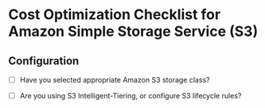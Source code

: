 # Cost Optimization Checklist for Amazon Simple Storage Service (S3)

## Configuration
- [ ] Have you selected appropriate Amazon S3 storage class? 
- [ ] Are you using S3 Intelligent-Tiering, or configure S3 lifecycle rules?

